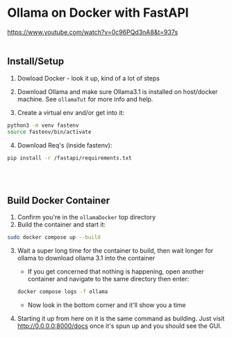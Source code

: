 # Ollama on Docker with FastAPI
https://www.youtube.com/watch?v=0c96PQd3nA8&t=937s
<br><br>


## Install/Setup
1. Dowload Docker - look it up, kind of a lot of steps

2. Download Ollama and make sure Ollama3.1 is installed on host/docker 
machine. See `ollamaTut` for more info and help.

3. Create a virtual env and/or get into it:
```sh
python3 -m venv fastenv
source fastenv/bin/activate
```

4. Download Req's (inside fastenv):
```sh
pip install -r /fastapi/requirements.txt
```
<br><br>


## Build Docker Container
1. Confirm you're in the `ollamaDocker` top directory
2. Build the container and start it:
```sh
sudo docker compose up --build
```
3. Wait a super long time for the container to build, then wait longer
for ollama to download ollama 3.1 into the container
    - If you get concerned that nothing is happening, open another container
    and navigate to the same directory then enter:
    ```sh
    docker compose logs -f ollama
    ```
    - Now look in the bottom corner and it'll show you a time

4. Starting it up from here on it is the same command as building. Just
visit http://0.0.0.0:8000/docs once it's spun up and you should see the GUI.